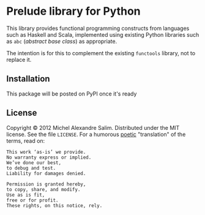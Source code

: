 Prelude library for Python
==========================
This library provides functional programming constructs from languages
such as Haskell and Scala, implemented using existing Python libraries
such as `abc` (_abstract base class_) as appropriate.

The intention is for this to complement the existing `functools` library,
not to replace it.

Installation
------------
This package will be posted on PyPI once it's ready

License
-------
Copyright © 2012 Michel Alexandre Salim. Distributed under the MIT
license. See the file `LICENSE`. For a humorous
[poetic](https://github.com/alexgenaud/Poetic-License/blob/master/README)
"translation" of the terms, read on:

    This work ‘as-is’ we provide.
    No warranty express or implied.
    We’ve done our best,
    to debug and test.
    Liability for damages denied.

    Permission is granted hereby,
    to copy, share, and modify.
    Use as is fit,
    free or for profit.
    These rights, on this notice, rely.

